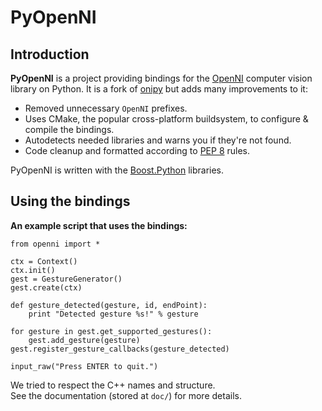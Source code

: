 # PyOpenNI #

## Introduction ##

**PyOpenNI** is a project providing bindings for the [OpenNI](http://openni.org) computer vision library on Python. It is a fork of [onipy](http://code.google.com/p/onipy) but adds many improvements to it:

 * Removed unnecessary `OpenNI` prefixes.
 * Uses CMake, the popular cross-platform buildsystem, to configure & compile the bindings.
 * Autodetects needed libraries and warns you if they're not found.
 * Code cleanup and formatted according to [PEP 8](http://www.python.org/dev/peps/pep-0008) rules.

PyOpenNI is written with the [Boost.Python](http://www.boost.org/doc/libs/release/libs/python/doc/index.html) libraries.

## Using the bindings ##

**An example script that uses the bindings:**

    from openni import *

    ctx = Context()
    ctx.init()
    gest = GestureGenerator()
    gest.create(ctx)

    def gesture_detected(gesture, id, endPoint):
        print "Detected gesture %s!" % gesture

    for gesture in gest.get_supported_gestures():
        gest.add_gesture(gesture)
    gest.register_gesture_callbacks(gesture_detected)

    input_raw("Press ENTER to quit.")

We tried to respect the C++ names and structure.  
See the documentation (stored at `doc/`) for more details.